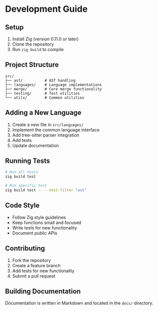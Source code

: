 # Development Guide

## Setup

1. Install Zig (version 0.11.0 or later)
2. Clone the repository
3. Run `zig build` to compile

## Project Structure

```
src/
├── ast/          # AST handling
├── languages/    # Language implementations
├── merge/        # Core merge functionality
├── testing/      # Test utilities
└── utils/        # Common utilities
```

## Adding a New Language

1. Create a new file in `src/languages/`
2. Implement the common language interface
3. Add tree-sitter parser integration
4. Add tests
5. Update documentation

## Running Tests

```bash
# Run all tests
zig build test

# Run specific test
zig build test -- --test-filter "ast"
```

## Code Style

- Follow Zig style guidelines
- Keep functions small and focused
- Write tests for new functionality
- Document public APIs

## Contributing

1. Fork the repository
2. Create a feature branch
3. Add tests for new functionality
4. Submit a pull request

## Building Documentation

Documentation is written in Markdown and located in the `docs/` directory.
